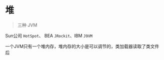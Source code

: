 # 堆

> 三种 JVM

Sun公司 `HotSpot`、 BEA `JRockit`、IBM `J9VM`



一个JVM只有一个堆内存，堆内存的大小是可以调节的，类加载器读取了类文件后    